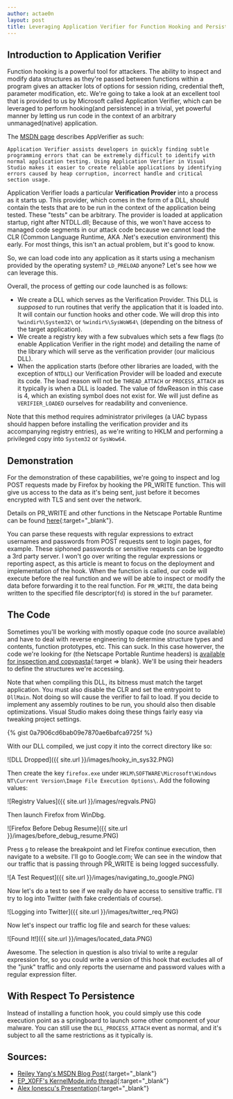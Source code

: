 ```yaml
---
author: actae0n
layout: post
title: Leveraging Application Verifier for Function Hooking and Persistence
---
```


## Introduction to Application Verifier ##
Function hooking is a powerful tool for attackers. The ability to inspect and modify data structures as they're passed between functions within a program gives an attacker lots of options for session riding, credential theft, parameter modification, etc. We're going to take a look at an excellent tool that is provided to us by Microsoft called Application Verifier, which can be leveraged to perform hooking(and persistence) in a trivial, yet powerful manner by letting us run code in the context of an arbitrary unmanaged(native) application.

The [MSDN page](https://msdn.microsoft.com/en-us/library/ms220948(v=vs.90).aspx) describes AppVerifier as such: 

```
Application Verifier assists developers in quickly finding subtle programming errors that can be extremely difficult to identify with normal application testing. Using Application Verifier in Visual Studio makes it easier to create reliable applications by identifying errors caused by heap corruption, incorrect handle and critical section usage.
```
Application Verifier loads a particular **Verification Provider** into a process as it starts up. This provider, which comes in the form of a DLL, should contain the tests that are to be run in the context of the application being tested. These "tests" can be arbitrary. The provider is loaded at application startup, right after NTDLL.dll; Because of this, we won't have access to managed code segments in our attack code because we cannot load the CLR (Common Language Runtime, AKA .Net's execution environment) this early. For most things, this isn't an actual problem, but it's good to know. 


So, we can load code into any application as it starts using a mechanism provided by the operating system? ```LD_PRELOAD``` anyone? Let's see how we can leverage this.

Overall, the process of getting our code launched is as follows:
* We create a DLL which serves as the Verification Provider. This DLL is *supposed* to run routines that verify the application that it is loaded into. It will contain our function hooks and other code.  We will drop this into ```%windir%\System32\``` or ```%windir%\SysWoW64\``` (depending on the bitness of the target application).
* We create a registry key with a few subvalues which sets a few flags (to enable Application Verifier in the right mode) and detailing the name of the library which will serve as the verification provider (our malicious DLL).
* When the application starts (before other libraries are loaded, with the exception of ```NTDLL```) our Verification Provider will be loaded and execute its code. The load reason will not be ```THREAD_ATTACH``` or ```PROCESS_ATTACH``` as it typically is when a DLL is loaded. The value of fdwReason in this case is 4, which an existing symbol does not exist for. We will just define as ```VERIFIER_LOADED``` ourselves for readability and convenience. 


Note that this method requires administrator privileges (a UAC bypass should happen before installing the verification provider and its accompanying registry entries), as we're writing to HKLM and performing a privileged copy into ```System32``` or ```SysWow64```.

## Demonstration ##
For the demonstration of these capabilities, we're going to inspect and log POST requests made by Firefox by hooking the PR_WRITE function. This will give us access to the data as it's being sent, just before it becomes encrypted with TLS and sent over the network. 

Details on PR_WRITE and other functions in the Netscape Portable Runtime can be found [here](https://developer.mozilla.org/en-US/docs/Mozilla/Projects/NSPR/Reference/PR_Write){:target="_blank"}.

You can parse these requests with regular expressions to extract usernames and passwords from POST requests sent to login pages, for example. These siphoned passwords or sensitive requests can be loggedto a 3rd party server. I won't go over writing the regular expressions or reporting aspect, as this article is meant to focus on the deployment and implementation of the hook. When the function is called, our code will execute before the real function and we will be able to inspect or modify the data before forwarding it to the real function. For ```PR_WRITE```, the data being written to the specified file descriptor(```fd```) is stored in the ```buf``` parameter. 


## The Code ##

Sometimes you'll be working with mostly opaque code (no source available) and have to deal with reverse engineering to determine structure types and contents, function prototypes, etc. This can suck. In this case howerver, the code we're looking for (the Netscape Portable Runtime headers) is [available for inspection and copypasta](https://dxr.mozilla.org/mozilla-central/source/nsprpub/pr/include){:target => blank}. We'll be using their headers to define the structures we're accessing. 


Note that when compiling this DLL, its bitness must match the target application. You must also disable the CLR and set the entrypoint to ```DllMain```. Not doing so will cause the verifier to fail to load.  If you decide to implement any assembly routines to be run, you should also then disable optimizations. Visual Studio makes doing these things fairly easy via tweaking project settings.

{% gist 0a7906cd6bab09e7870ae6bafca9725f %}

With our DLL compiled, we just copy it into the correct directory like so:


![DLL Dropped]({{ site.url }}/images/hooky_in_sys32.PNG)


Then create the key ```firefox.exe``` under ```HKLM\SOFTWARE\Microsoft\Windows NT\Current Version\Image File Execution Options\```. Add the following values:

![Registry Values]({{ site.url }}/images/regvals.PNG)

Then launch Firefox from WinDbg. 

![Firefox Before Debug Resume]({{ site.url }}/images/before_debug_resume.PNG)


Press ```g``` to release the breakpoint and let Firefox continue execution, then navigate to a website. I'll go to Google.com; We can see in the window that our traffic that is passing through PR_WRITE is being logged successfully. 

![A Test Request]({{ site.url }}/images/navigating_to_google.PNG)

Now let's do a test to see if we really do have access to sensitive traffic. I'll try to log into Twitter (with fake credentials of course).

![Logging into Twitter]({{ site.url }}/images/twitter_req.PNG)

Now let's inspect our traffic log file and search for these values:

![Found It!]({{ site.url }}/images/located_data.PNG)

Awesome. The selection in question is also trivial to write a regular expression for, so you could write a version of this hook that excludes all of the "junk" traffic and only reports the username and password values with a regular expression filter.


## With Respect To Persistence ##

Instead of installing a function hook, you could simply use this code execution point as a springboard to launch some other component of your malware. You can still use the ```DLL_PROCESS_ATTACH``` event as normal, and it's subject to all the same restrictions as it typically is. 



## Sources: ##

* [Reiley Yang's MSDN Blog Post](https://blogs.msdn.microsoft.com/reiley/2012/08/17/a-debugging-approach-to-application-verifier/){:target="_blank"}
* [EP_X0FF's KernelMode.info thread](http://www.kernelmode.info/forum/viewtopic.php?f=15&t=3418){:target="_blank"}
* [Alex Ionescu's Presentation](https://www.youtube.com/watch?v=pHyWyH804xE){:target="_blank"}

